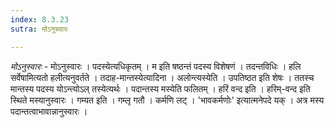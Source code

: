 ```yaml
---
index: 8.3.23
sutra: मोऽनुस्वारः

---
```

_मोऽनुस्वारः_ - मोऽनुस्वारः । पदस्येत्यधिकृतम् । म इति षष्ठन्तं पदस्य विशेषणं । तदन्तविधिः । हलि सर्वेषामित्यतो हलीत्यनुवर्तते । तदाह-मान्तस्येत्यादिना । अलोन्त्यस्येति । उपतिष्ठत इति शेषः । ततस्च मान्तस्य पदस्य योऽन्त्योऽल् तस्येत्यर्थः । पदान्तस्य मस्येति फलितम् । हरिं वन्द इति । हरिम्-वन्द इति स्थिते मस्यानुस्वारः । गम्यत इति । गम्लृ गतौ । कर्मणि लट् । 'भावकर्मणोः' इत्यात्मनेपदे यक् । अत्र मस्य पदान्तत्वाभावान्नानुस्वारः ।